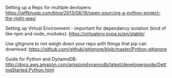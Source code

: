 Setting up a Repo for multiple devlopers:
https://jeffknupp.com/blog/2013/08/16/open-sourcing-a-python-project-the-right-way/

Setting up Virtual Environment - important for dependancy isolation (kind of like npm and node_modules):
https://virtualenv.pypa.io/en/stable/

Use gitignore to not weigh down your repo with things that pip can download:
https://github.com/github/gitignore/blob/master/Python.gitignore

Guide for Python and DynamoDB:
http://docs.aws.amazon.com/amazondynamodb/latest/developerguide/GettingStarted.Python.html